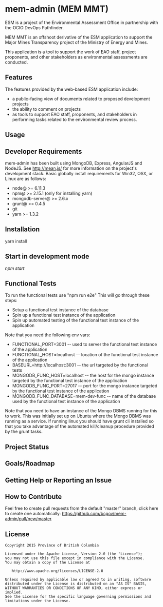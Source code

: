 # mem-admin (MEM MMT)
ESM is a project of the Environmental Assessment Office in partnership with the OCIO DevOps Pathfinder.

MEM MMT is an offshoot derivative of the ESM application to support the Major Mines Transparency project of the Ministry of Energy and Mines.

This application is a tool to support the work of EAO staff, project proponents, and other stakeholders as environmental assessments are conducted.

## Features

The features provided by the web-based ESM application include:

* a public-facing view of documents related to proposed development projects
* the ability to comment on projects
* as tools to support EAO staff, proponents, and stakeholders in performing tasks related to the environmental review process.

## Usage

## Developer Requirements

mem-admin has been built using MongoDB, Express, AngularJS and NodeJS.  See http://mean.js/ for more information on the project's development stack. Basic globally install requirements for Win32, OSX, or Linux are as follows:
* node@ >= 6.11.3
* npm@ >= 2.15.1 (only for installing yarn)
* mongodb-server@ >= 2.6.x
* grunt@ >= 0.4.5
* git
* yarn >= 1.3.2

## Installation
 yarn install

## Start in development mode
 *npm start*

## Functional Tests

 To run the functional tests use "npm run e2e"
 This will go through these steps:
 * Setup a functional test instance of the database
 * Spin up a functional test instance of the application
 * Spin up automated testing of the functional test instance of the application

 Note that you need the following env vars:
 * FUNCTIONAL_PORT=3001 -- used to server the functional test instance of the application
 * FUNCTIONAL_HOST=localhost -- location of the functional test instance of the application
 * BASEURL=http://localhost:3001 -- the url targeted by the functional tests
 * MONGODB_FUNC_HOST=localhost -- the host for the mongo instance targeted by the functional test instance of the application
 * MONGODB_FUNC_PORT=27017 -- port for the mongo instance targeted by the functional test instance of the application
 * MONGODB_FUNC_DATABASE=mem-dev-func -- name of the database used by the functional test instance of the application


 Note that you need to have an instance of the Mongo DBMS running for this to work.
 This was initially set up on Ubuntu where the Mongo DBMS was running as a service.
 If running linux you should have grunt cli installed so that you take advantage of the automated kill/cleanup procedure provided by the grunt tasks.

## Project Status

## Goals/Roadmap

## Getting Help or Reporting an Issue

## How to Contribute
Feel free to create pull requests from the default "master" branch, click here to create one automatically: https://github.com/bcgov/mem-admin/pull/new/master.

## License

    Copyright 2015 Province of British Columbia

    Licensed under the Apache License, Version 2.0 (the "License");
    you may not use this file except in compliance with the License.
    You may obtain a copy of the License at

       http://www.apache.org/licenses/LICENSE-2.0

    Unless required by applicable law or agreed to in writing, software
    distributed under the License is distributed on an "AS IS" BASIS,
    WITHOUT WARRANTIES OR CONDITIONS OF ANY KIND, either express or implied.
    See the License for the specific language governing permissions and
    limitations under the License.
